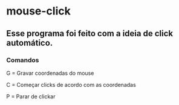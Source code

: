 # mouse-click

## Esse programa foi feito com a ideia de click automático.

### Comandos
G =  Gravar coordenadas do mouse

C = Começar clicks de acordo com as coordenadas

P = Parar de clickar

